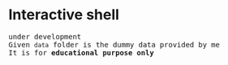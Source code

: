 # Interactive shell

<samp> under development</samp><br>
<samp>Given `data` folder is the dummy data provided by me<br>
It is for <b>educational purpose only<b></samp>
